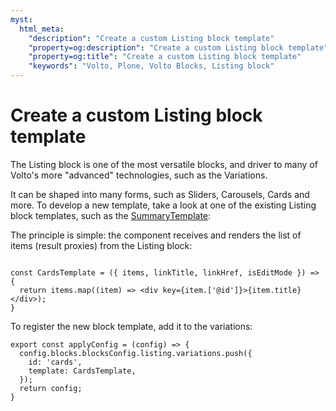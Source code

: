 ```yaml
---
myst:
  html_meta:
    "description": "Create a custom Listing block template"
    "property=og:description": "Create a custom Listing block template"
    "property=og:title": "Create a custom Listing block template"
    "keywords": "Volto, Plone, Volto Blocks, Listing block"
---
```


# Create a custom Listing block template

The Listing block is one of the most versatile blocks, and driver to many of
Volto's more "advanced" technologies, such as the Variations.

It can be shaped into many forms, such as Sliders, Carousels, Cards and more.
To develop a new template, take a look at one of the existing Listing block
templates, such as the
[SummaryTemplate](https://github.com/plone/volto/blob/43ea1b68e643c53065a6fb5f613cbeb5008b0389/src/components/manage/Blocks/Listing/SummaryTemplate.jsx):

The principle is simple: the component receives and renders the list of items
(result proxies) from the Listing block:
```

const CardsTemplate = ({ items, linkTitle, linkHref, isEditMode }) => {
  return items.map((item) => <div key={item.['@id']}>{item.title}</div>);
}
```

To register the new block template, add it to the variations:

```
export const applyConfig = (config) => {
  config.blocks.blocksConfig.listing.variations.push({
    id: 'cards',
    template: CardsTemplate,
  });
  return config;
}
```
